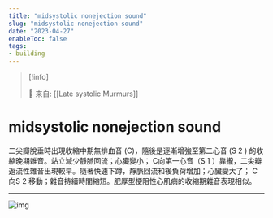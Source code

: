 ```yaml
---
title: "midsystolic nonejection sound"
slug: "midsystolic-nonejection-sound"
date: "2023-04-27"
enableToc: false
tags:
- building
---
```


> [!info]
>
> 🌱 來自: [[Late systolic Murmurs]]

# midsystolic nonejection sound

二尖瓣脫垂時出現收縮中期無排血音 (C)，隨後是逐漸增強至第二心音 (S 2 ) 的收縮晚期雜音。站立減少靜脈回流；心臟變小； C向第一心音（S 1 ）靠攏，二尖瓣返流性雜音出現較早。隨著快速下蹲，靜脈回流和後負荷增加；心臟變大了； C向S 2 移動；雜音持續時間縮短。肥厚型梗阻性心肌病的收縮期雜音表現相似。

---

![img](https://i.imgur.com/y7Pg8ih.png)
